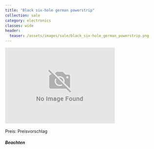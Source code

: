 ```yaml
---
title: "Black six-hole german powerstrip"
collection: sale
category: electronics
classes: wide
header: 
  teaser: /assets/images/sale/black_six-hole_german_powerstrip.png
---
```




<img src="/assets/images/sale/black_six-hole_german_powerstrip.png" alt="Black six-hole german powerstrip">

Preis: Preisvorschlag

##### Beachten
